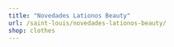 ```yaml
---
title: "Novedades Lationos Beauty"
url: /saint-louis/novedades-lationos-beauty/
shop: clothes
---
```

